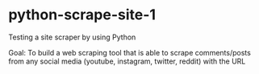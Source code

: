 # python-scrape-site-1

Testing a site scraper by using Python

Goal: To build a web scraping tool that is able to scrape comments/posts from any social media (youtube, instagram, twitter, reddit) with the URL
